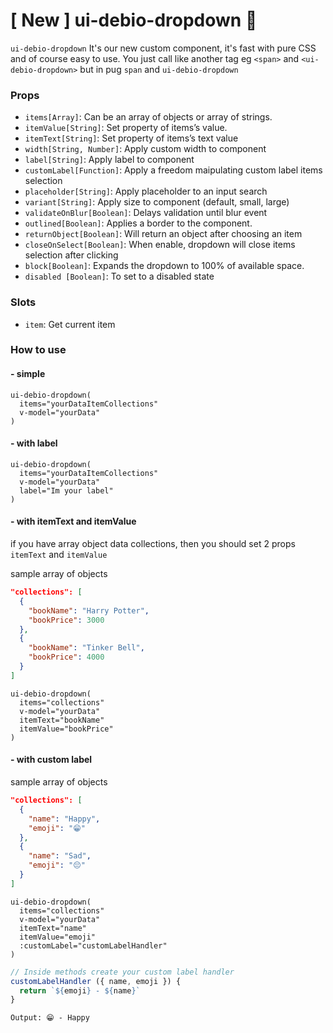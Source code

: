 # [ New ] ui-debio-dropdown :tada:
`ui-debio-dropdown` It's our new custom component, it's fast with pure CSS and of course easy to use. You just call like another tag
eg `<span>` and `<ui-debio-dropdown>` but in pug `span` and `ui-debio-dropdown`

### Props
- `items[Array]`: Can be an array of objects or array of strings.
- `itemValue[String]`: Set property of items’s value.
- `itemText[String]`: Set property of items’s text value
- `width[String, Number]`: Apply custom width to component
- `label[String]`: Apply label to component
- `customLabel[Function]`: Apply a freedom maipulating custom label items selection
- `placeholder[String]`: Apply placeholder to an input search
- `variant[String]`: Apply size to component (default, small, large)
- `validateOnBlur[Boolean]`: Delays validation until blur event
- `outlined[Boolean]`: Applies a border to the component.
- `returnObject[Boolean]`: Will return an object after choosing an item
- `closeOnSelect[Boolean]`: When enable, dropdown will close items selection after clicking
- `block[Boolean]`: Expands the dropdown to 100% of available space.
- `disabled [Boolean]`: To set to a disabled state

### Slots
- `item`: Get current item

### How to use

#### - simple
```pug
ui-debio-dropdown(
  items="yourDataItemCollections"
  v-model="yourData"
)
```

#### - with label
```pug
ui-debio-dropdown(
  items="yourDataItemCollections"
  v-model="yourData"
  label="Im your label"
)
```

#### - with itemText and itemValue
if you have array object data collections, then you should set 2 props `itemText` and `itemValue`

sample array of objects
```json
"collections": [
  {
    "bookName": "Harry Potter",
    "bookPrice": 3000
  },
  {
    "bookName": "Tinker Bell",
    "bookPrice": 4000
  }
]
```

```pug
ui-debio-dropdown(
  items="collections"
  v-model="yourData"
  itemText="bookName"
  itemValue="bookPrice"
)

```
#### - with custom label
sample array of objects
```json
"collections": [
  {
    "name": "Happy",
    "emoji": "😁"
  },
  {
    "name": "Sad",
    "emoji": "😔"
  }
]
```

```pug
ui-debio-dropdown(
  items="collections"
  v-model="yourData"
  itemText="name"
  itemValue="emoji"
  :customLabel="customLabelHandler"
)
```

```js
// Inside methods create your custom label handler
customLabelHandler ({ name, emoji }) {
  return `${emoji} - ${name}`
}
```
`Output: 😁 - Happy`

